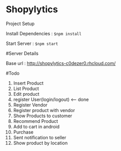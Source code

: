 # Shopylytics

Project Setup 

 Install Dependencies : `$npm install`

 Start Server : `$npm start`

#Server Details

Base url : http://shopylytics-c0dezer0.rhcloud.com/

#Todo

1. Insert Product
2. List Product
3. Edit product
4. register User(login/logout) <-- done
5. Register Vendor 
6. Register product with vendor
7. Show Products to customer 
8. Recommend Product
9. Add to cart in android 
10. Purchase 
11. Sent notification to seller 
12. Show product by location 


